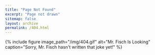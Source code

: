 ```yaml
---
title: "Page Not Found"
excerpt: "Page not drawn"
sitemap: false
layout: archive
permalink: /404.html
---
```


{% include figure image_path="/img/404.gif" alt="Mr. Fisch Is Looking" caption="Sorry, Mr. Fisch hasn't written that joke yet!" %}
